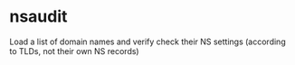 nsaudit
=======

Load a list of domain names and verify check their NS settings (according to TLDs, not their own NS records)

